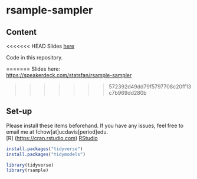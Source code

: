 # rsample-sampler  

## Content  
<<<<<<< HEAD
Slides [here](https:www.slidedeck.com/    )


Code in this repository.  

=======
Slides here:  
https://speakerdeck.com/statsfan/rsample-sampler
>>>>>>> 572392d49dd79f5797708c20ff13c7b969dd280b


## Set-up   

Please install these items beforehand. If you have any issues, feel free to email me at fchow[at]ucdavis[period]edu.  
[R]	(https://cran.rstudio.com)
[RStudio](https://www.rstudio.com/products/rstudio/download/)	

```R
install.packages("tidyverse")
install.packages("tidymodels")

library(tidyverse)
library(rsample)
```
